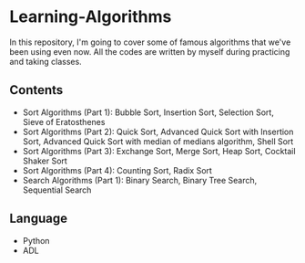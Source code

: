 # Learning-Algorithms

In this repository, I'm going to cover some of famous algorithms that we've been using even now. 
All the codes are written by myself during practicing and taking classes.

## Contents

- Sort Algorithms (Part 1): Bubble Sort, Insertion Sort, Selection Sort, Sieve of Eratosthenes
- Sort Algorithms (Part 2): Quick Sort, Advanced Quick Sort with Insertion Sort, Advanced Quick Sort with median of medians algorithm, Shell Sort
- Sort Algorithms (Part 3): Exchange Sort, Merge Sort, Heap Sort, Cocktail Shaker Sort
- Sort Algorithms (Part 4): Counting Sort, Radix Sort
- Search Algorithms (Part 1): Binary Search, Binary Tree Search, Sequential Search

## Language
- Python
- ADL
